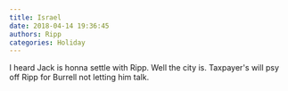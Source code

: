 ```yaml
---
title: Israel
date: 2018-04-14 19:36:45
authors: Ripp
categories: Holiday
---
```


 I heard Jack is honna settle with Ripp. Well the city is. Taxpayer's will psy off Ripp for Burrell not letting him talk.